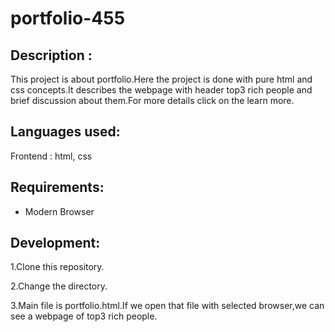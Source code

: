 # portfolio-455

## Description :

This project is about portfolio.Here the project is done with pure html and css concepts.It describes the webpage with header top3 rich people and brief discussion about them.For more details click on the learn more.

## Languages used:

Frontend : html, css

## Requirements:

* Modern Browser

## Development:

1.Clone this repository.

2.Change the directory.

3.Main file is portfolio.html.If we open that file with selected browser,we can see a webpage of top3 rich people.

